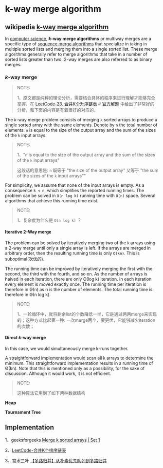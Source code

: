 # k-way merge algorithm 



## wikipedia [k-way merge algorithm](https://en.wikipedia.org/wiki/K-way_merge_algorithm) 



In [computer science](https://en.wanweibaike.com/wiki-Computer_science), ***k*-way merge algorithms** or multiway merges are a specific type of [sequence merge algorithms](https://en.wanweibaike.com/wiki-Merge_algorithm) that specialize in taking in multiple sorted lists and merging them into a single sorted list. These merge algorithms generally refer to merge algorithms that take in a number of sorted lists greater than two. 2-way merges are also referred to as binary merges.

### *k*-way merge

> NOTE: 
>
> 1、原文都是纯粹的理论分析，需要结合具体的程序来进行理解才能够完全掌握，在 [LeetCode-23. 合并K个升序链表](https://leetcode.cn/problems/merge-k-sorted-lists/) # [官方解题](https://leetcode.cn/problems/merge-k-sorted-lists/solution/he-bing-kge-pai-xu-lian-biao-by-leetcode-solutio-2/) 中给出了非常好的分析，和下面的内容是有着很好的对应的。

The *k*-way merge problem consists of merging `k` sorted arrays to produce a single sorted array with the same elements. Denote by `n` the total number of elements. `n` is equal to the size of the output array and the sum of the sizes of the `k` input arrays. 

> NOTE: 
>
> 1、"`n` is equal to the size of the output array and the sum of the sizes of the `k` input arrays"
>
> 这段话的意思是: `n` 既等于 "the size of the output array"  又等于 "the sum of the sizes of the `k` input arrays""

For simplicity, we assume that none of the input arrays is empty. As a consequence `k < n`, which simplifies the reported running times. The problem can be solved in `O(n log k)` running time with `O(n)` space. Several algorithms that achieve this running time exist.

> NOTE: 
>
> 1、复杂度为什么是 `O(n log k)` ？

#### Iterative 2-Way merge

The problem can be solved by iteratively merging two of the `k` arrays using a 2-way merge until only a single array is left. If the arrays are merged in arbitrary order, then the resulting running time is only `O(kn)`. This is suboptimal(次优的).

The running time can be improved by iteratively merging the first with the second, the third with the fourth, and so on. As the number of arrays is halved in each iteration, there are only Θ(log k) iteration. In each iteration every element is moved exactly once. The running time per iteration is therefore in Θ(n) as n is the number of elements. The total running time is therefore in Θ(n log k).

> NOTE: 
>
> 1、一轮循环中，就将剩余list的个数降低一半，它是通过两两merge来实现的；这种方式比起第一种: 一次merge两个，要更优，它能够减少iteration的次数；

#### Direct *k*-way merge

In this case, we would simultaneously merge k-runs together.

A straightforward implementation would scan all k arrays to determine the minimum. This straightforward implementation results in a running time of Θ(kn). Note that this is mentioned only as a possibility, for the sake of discussion. Although it would work, it is not efficient.

> NOTE: 
>
> 这种算法它用到了如下两种数据结构

**Heap**



**Tournament Tree**



## Implementation

1、geeksforgeeks [Merge k sorted arrays | Set 1](https://www.geeksforgeeks.org/merge-k-sorted-arrays/)

2、[LeetCode-合并K个排序链表](https://leetcode.cn/problems/merge-k-sorted-lists/solution/he-bing-kge-pai-xu-lian-biao-by-leetcode-solutio-2/)

3、宫水三叶 [【多路归并】从朴素优先队列到多路归并](https://mp.weixin.qq.com/s?__biz=MzU4NDE3MTEyMA==&mid=2247490029&idx=1&sn=bba9ddff88d247db310406ee418d5a15&chksm=fd9cb2f2caeb3be4b1f84962677337dcb5884374e5b6b80340834eaff79298d11151da2dd5f7&token=252055586&lang=zh_CN#rd)